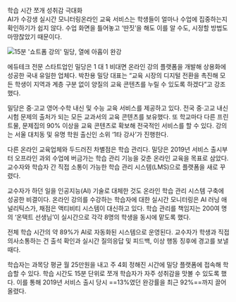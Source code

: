 학습 시간 쪼개 성취감 극대화  
AI가 수강생 실시간 모니터링온라인 교육 서비스는 학생들이 얼마나 수업에 집중하는지 확인하기가 쉽지 않다. 수업 화면을 틀어놓고 ‘딴짓’을 해도 이를 알 수도, 시정할 방법도 마땅찮았기 때문이다.

![15분 '쇼트폼 강의' 밀당, 열에 아홉이 완강](https://img.hankyung.com/photo/202206/AA.30355607.1.jpg)

에듀테크 전문 스타트업인 밀당은 1 대 1 비대면 온라인 강의 플랫폼을 개발해 상용화에 성공한 국내 유일한 업체다. 박찬용 밀당 대표는 “교육 시장의 디지털 전환을 촉진해 모든 학생이 지역과 계층 구분 없이 양질의 교육 콘텐츠를 누릴 수 있도록 하겠다”고 강조했다.

밀당은 중·고교 영어·수학 내신 및 수능 교육 서비스를 제공하고 있다. 전국 중·고교 내신 시험 문제의 출처가 되는 모든 교과서의 교육 콘텐츠를 보유했다. 또 학교마다 다른 프린트물, 문제집의 90% 이상을 교육 콘텐츠로 확보해 전국적인 서비스를 할 수 있다. 강의는 서울 대치동 및 유명 학원 출신인 소위 ‘1타 강사’가 진행한다.

다른 온라인 교육업체와 두드러진 차별점은 학습 관리다. 밀당은 2019년 서비스 출시부터 오프라인 과외 수업에 버금가는 학습 관리 기능을 갖춘 온라인 교육을 목표로 삼았다. 교수자와 학습자 간 직접 소통이 가능한 학습 관리 시스템(LMS)으로 플랫폼을 새로 꾸렸다.

교수자가 하던 일을 인공지능(AI) 기술로 대체한 것도 온라인 학습 관리 시스템 구축에 성공한 비결이다. 온라인 강의를 수강하는 학습자에 대한 실시간 모니터링은 AI 러닝 애널리틱스가, 채점은 액티비티 시스템이 대신하고 있다. 학습 관리를 책임지는 200여 명의 ‘온택트 선생님’이 실시간으로 각각 8명의 학생을 동시에 맡도록 했다.

전체 학습 시간의 약 89%가 AI로 자동화된 시스템으로 운영된다. 교수자가 학생과 직접 의사소통하는 건 출석 확인과 실시간 질의응답 및 피드백, 이상 행동 징후에 경고를 보낼 때다.

학습자는 과목당 평균 월 25만원을 내고 주 4회 정해진 시간에 밀당 플랫폼에 접속해 학습할 수 있다. 학습 시간도 15분 단위로 쪼개 학습자가 자주 성취감을 맛볼 수 있도록 했다. 이를 통해 2019년 서비스 출시 당시 ==13%였던 완강률을 최근 92%==까지 끌어올렸다.